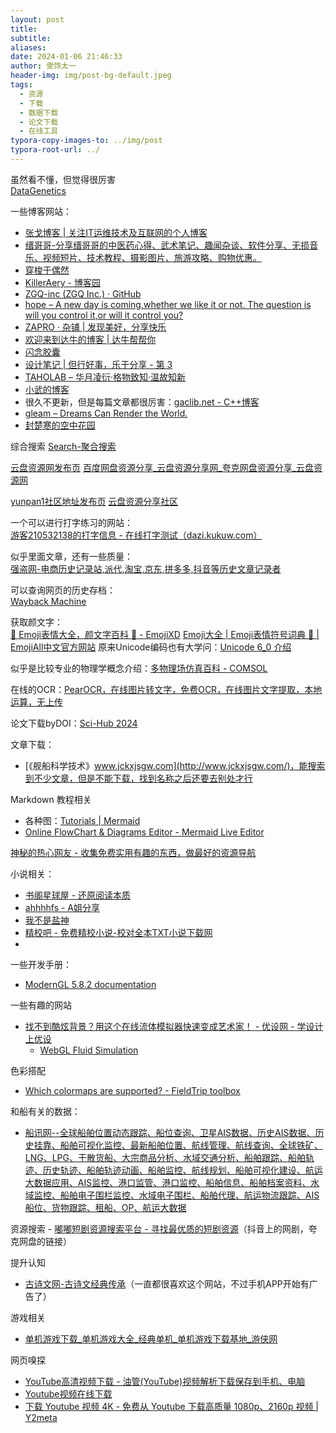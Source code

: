```yaml
---
layout: post
title: 
subtitle: 
aliases: 
date: 2024-01-06 21:46:33
author: 雯饰太一
header-img: img/post-bg-default.jpeg
tags:
  - 资源
  - 下载
  - 数据下载
  - 论文下载
  - 在线工具
typora-copy-images-to: ../img/post
typora-root-url: ../
---
```


虽然看不懂，但觉得很厉害  
[DataGenetics](https://datagenetics.com/index.html)

一些博客网站：

- [张戈博客 &#124; 关注IT运维技术及互联网的个人博客](https://zhangge.net/)
- [缙哥哥-分享缙哥哥的中医药心得、武术笔记、趣闻杂谈、软件分享、无损音乐、视频短片、技术教程、摄影图片、旅游攻略、购物优惠。](https://www.dujin.org/)
- [穿梭于偶然](https://www.csyor.com/)
- [KillerAery - 博客园](https://www.cnblogs.com/KillerAery/)
- [ZGQ-inc (ZGQ Inc.) · GitHub](https://github.com/ZGQ-inc)
- [hope – A new day is coming,whether we like it or not. The question is will you control it,or will it control you?](https://tiramisutes.github.io/)
- [ZAPRO · 杂铺 | 发现美好，分享快乐](https://tmioe.com/)
- [欢迎来到达牛的博客 | 达牛帮帮你](https://www.dnbbn.com/)  
- [闪念胶囊](https://notion.ccm.ink/)
- [设计笔记 | 但行好事，乐于分享 - 第 3](https://www.shejibiji.com/page/3/)  
- [TAHOLAB – 华月凌衍·格物致知·温故知新](https://www.taholab.com/)  
- [小武的博客](https://fivezh.github.io/)
- 很久不更新，但是每篇文章都很厉害：[gaclib.net - C++博客](http://www.cppblog.com/vczh/)
- [gleam – Dreams Can Render the World.](https://www.selfgleam.com/)
- [封楚寒的空中花园](https://www.helywin.com/archives/)



综合搜索
[Search-聚合搜索](https://tools.jishusongshu.com/search/)

[云盘资源网发布页](https://docs.qq.com/doc/DTVhJR1RibVNEUmJB)
[百度网盘资源分享\_云盘资源分享网\_夸克网盘资源分享\_云盘资源网](https://www.yunpanziyuan.xyz/)

[yunpan1社区地址发布页](https://www.kdocs.cn/l/ce6gIRGCAzW3)
[云盘资源分享社区](https://yunpan1.cc/)

一个可以进行打字练习的网站：  
[游客210532138的打字信息 - 在线打字测试（dazi.kukuw.com）](https://dazi.kukuw.com/info_my.php?id=188148915)

似乎里面文章，还有一些质量：  
[强盗网-电商历史记录站,派代,淘宝,京东,拼多多,抖音等历史文章记录者](http://www.cnqd.net/)

可以查询网页的历史存档：  
[Wayback Machine](https://web.archive.org/)

获取颜文字：  
[🤣 Emoji表情大全，颜文字百科 💌 - EmojiXD](https://emojixd.com/)
[Emoji大全 | Emoji表情符号词典 📓 | EmojiAll中文官方网站](https://www.emojiall.com/zh-hans)
原来Unicode编码也有大学问：[Unicode 6_0 介绍](../../Study/百科/Unicode%206_0%20介绍.md)

似乎是比较专业的物理学概念介绍：[多物理场仿真百科 - COMSOL](https://cn.comsol.com/multiphysics)

在线的OCR：[PearOCR，在线图片转文字，免费OCR，在线图片文字提取，本地运算，无上传](https://pearocr.com/#/)

论文下载byDOI：[Sci-Hub 2024](https://pismin.com/)


文章下载：

- [《舰船科学技术》www.jckxjsgw.com](http://www.jckxjsgw.com/)，能搜索到不少文章，但是不能下载，找到名称之后还要去别处才行

Markdown 教程相关
- 各种图：[Tutorials | Mermaid](https://mermaid.js.org/config/Tutorials.html)
- [Online FlowChart & Diagrams Editor - Mermaid Live Editor](https://mermaid-js.github.io/mermaid-live-editor/edit)

[神秘的热心网友 - 收集免费实用有趣的东西，做最好的资源导航](https://imyshare.com/)

小说相关：
- [书阁星球屋 - 还原阅读本质](https://yx.cbge.top/)
- [ahhhhfs - A姐分享](https://www.ahhhhfs.com/)
- [我不是盐神](https://onehu.xyz/)
- [精校吧 - 免费精校小说-校对全本TXT小说下载网](https://www.jingjiaoba.com/)
- 

一些开发手册：
- [ModernGL 5.8.2 documentation](https://moderngl.readthedocs.io/en/5.8.2/)

一些有趣的网站
- [找不到酷炫背景？用这个在线流体模拟器快速变成艺术家！ - 优设网 - 学设计上优设](https://www.uisdc.com/fluid-simulation)
	- [WebGL Fluid Simulation](https://paveldogreat.github.io/WebGL-Fluid-Simulation/)

色彩搭配
- [Which colormaps are supported? - FieldTrip toolbox](https://www.fieldtriptoolbox.org/faq/colormap/)

和船有关的数据：
- [船讯网--全球船舶位置动态跟踪、船位查询、卫星AIS数据、历史AIS数据、历史挂靠、船舶可视化监控、最新船舶位置、航线管理、航线查询、全球铁矿、LNG、LPG、干散货船、大宗商品分析、水域交通分析、船舶跟踪、船舶轨迹、历史轨迹、船舶轨迹动画、船舶监控、航线规划、船舶可视化建设、航运大数据应用、AIS监控、港口监管、港口监控、船舶信息、船舶档案资料、水域监控、船舶电子围栏监控、水域电子围栏、船舶代理、航运物流跟踪、AIS船位、货物跟踪、租船、OP、航运大数据](https://www.shipxy.com/)



资源搜索
	- [嘟嘟短剧资源搜索平台 - 寻找最优质的短剧资源](https://ddoo.pro/)（抖音上的网剧，夸克网盘的链接）

提升认知
- [古诗文网-古诗文经典传承](https://www.gushiwen.cn/)（一直都很喜欢这个网站，不过手机APP开始有广告了）

游戏相关
- [单机游戏下载\_单机游戏大全\_经典单机\_单机游戏下载基地\_游侠网](https://down.ali213.net/)

网页嗅探
- [YouTube高清视频下载 - 油管(YouTube)视频解析下载保存到手机、电脑](https://youtube.iiilab.com/)
- [Youtube视频在线下载](https://addyoutube.com/)
- [下载 Youtube 视频 4K - 免费从 Youtube 下载高质量 1080p、2160p 视频 | Y2meta](https://y2meta.app/zh-cn30)

